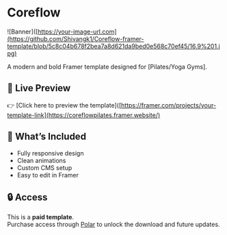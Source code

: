 # Coreflow

![Banner]([https://your-image-url.com](https://github.com/Shivangk1/Coreflow-framer-template/blob/5c8c04b678f2bea7a8d621da9bed0e568c70ef45/16.9%201.jpg)

A modern and bold Framer template designed for [Pilates/Yoga Gyms].

## 🚀 Live Preview

👉 [Click here to preview the template]([https://framer.com/projects/your-template-link](https://coreflowpilates.framer.website/)

## 🧩 What’s Included

- Fully responsive design
- Clean animations
- Custom CMS setup
- Easy to edit in Framer

## 🔒 Access

This is a **paid template**.  
Purchase access through [Polar](https://polar.sh/) to unlock the download and future updates.
